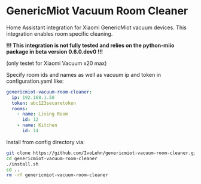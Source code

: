 # GenericMiot Vacuum Room Cleaner

Home Assistant integration for Xiaomi GenericMiot vacuum devices. This integration enables room specific cleaning.

**!!! This integration is not fully tested and relies on the python-miio package in beta version 0.6.0.dev0 !!!**

(only testet for Xiaomi Vacuum x20 max)

Specify room ids and names as well as vacuum ip and token in configuration.yaml like:

```yaml
genericmiot-vacuum-room-cleaner:
  ip: 192.168.1.50
  token: abc123securetoken
  rooms:
    - name: Living Room
      id: 12
    - name: Kitchen
      id: 14
```

Install from config directory via:

```bash
git clone https://github.com/IvoLehn/genericmiot-vacuum-room-cleaner.git
cd genericmiot-vacuum-room-cleaner
./install.sh
cd ..
rm -rf genericmiot-vacuum-room-cleaner
```